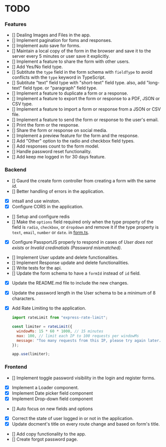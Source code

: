 # TODO

### Features

- [] Dealing Images and Files in the app.
- [] Implement pagination for foms and responses.
- [] Implement auto save for forms.
- [] Maintain a local copy of the form in the browser and save it to the server every 5 minutes or user save it explicitly.
- [] Implement a feature to share the form with other users.
- [] Add Yes/No field type.
- [] Subtitute the `type` field in the form schema with `fieldType` to avoid conflicts with the `type` keyword in TypeScript.
- [] Subtitute "text" field type with "short-text" field type. also, add "long-text" field type. or "paragraph" field type.
- [] Implement a feature to duplicate a form or a response.
- [] Implement a feature to export the form or response to a PDF, JSON or CSV type.
- [] Implement a feature to import a form or response from a JSON or CSV file.
- [] Implement a feature to send the form or response to the user's email.
- [] Print the form or the response.
- [] Share the form or response on social media.
- [] Implement a preview feature for the form and the response.
- [] Add "Other" option to the radio and checkbox field types.
- [] Add responses count to the form model.
- [] Handle password reset functionality.
- [] Add keep me logged in for 30 days feature.

### Backend

- [] Gaurd the create form controller from creating a form with the same _id_.
- [] Better handling of errors in the application.
- [x] intsall and use winston.
- [x] Configure CORS in the application.
- [] Setup and configure redis
- [] Make the `options` field required only when the type property of the field is `radio`, `checkbox`, or `dropdown` and remove it if the type property is `text`, `email`, `number` or `date`.
  in [form.ts](./src/lib/schemas/form.ts).
- [x] Configure PassportJS properly to respond in cases of _User does not exists_ or _Invalid credinatials (Password mismatched)_.
- [] Implement User update and delete functionalities.
- [] Implement Response update and delete functionalities.
- [] Write tests for the api.
- [] Update the form schema to have a `formId` instead of `id` field.
- [x] Update the README.md file to include the new changes.
- [x] Update the password length in the User schema to be a minimum of 8 characters.
- [x] Add Rate Limiting to the application.

  ```javascript
  import rateLimit from "express-rate-limit";

  const limiter = rateLimit({
    windowMs: 15 * 60 * 1000, // 15 minutes
    max: 100, // limit each IP to 100 requests per windowMs
    message: "Too many requests from this IP, please try again later.",
  });

  app.use(limiter);
  ```

### Frontend

- [] Implement toggle password visibility in the login and register forms.
- [x] Implement a Loader component.
- [x] Implement Date picker field component
- [x] Implement Drop-down field component
- [] Auto focus on new fields and options
- [x] Correct the state of user logged in or not in the application.
- [x] Update docment's title on every route change and based on form's title.
- [] Add copy functionality to the app.
- [] Create forgot password page.
